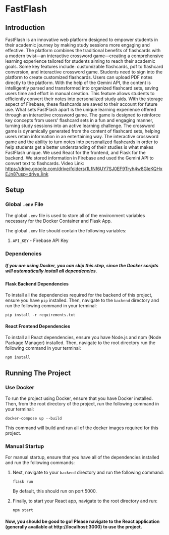 # FastFlash 

## Introduction
FastFlash is an innovative web platform designed to empower students in their academic journey by making study sessions more engaging and effective. The platform combines the traditional benefits of flashcards with a modern twist—an interactive crossword game—creating a comprehensive learning experience tailored for students aiming to reach their academic goals. Some key features include: customizable flashcards, pdf to flashcard conversion, and interactive crossword game. Students need to sign into the platform to create customized flashcards. Users can upload PDF notes directly to the platform. With the help of the Gemini API, the content is intelligently parsed and transformed into organized flashcard sets, saving users time and effort in manual creation. This feature allows students to efficiently convert their notes into personalized study aids. With the storage aspect of Firebase, these flashcards are saved to their account for future use. What sets FastFlash apart is the unique learning experience offered through an interactive crossword game. The game is designed to reinforce key concepts from users' flashcard sets in a fun and engaging manner, turning study sessions into an active learning challenge. The crossword game is dynamically generated from the content of flashcard sets, helping users retain information in an entertaining way. The interactive crossword game and the ability to turn notes into personalized flashcards in order to help students get a better understanding of their studies is what makes FastFlash unique. We used React for the frontend, and Flask for the backend. We stored information in Firebase and used the Gemini API to convert text to flashcards.
Video Link: https://drive.google.com/drive/folders/1LfNf6UY7SJ0EF9Tryh4w8GleKQHxEJn8?usp=drive_link
## Setup

### Global `.env` File
The global `.env` file is used to store all of the environment variables necessary for the Docker Container and Flask App.  
  
The global `.env` file should contain the following variables:
1. `API_KEY` - Firebase API Key

### Dependencies
##### If you are using Docker, you can skip this step, since the Docker scripts will automatically install all dependencies.  
#### Flask Backend Dependencies
To install all the dependencies required for the backend of this project, ensure you have `pip` installed. Then, navigate to the `backend` directory and run the following command in your terminal:  
  
`pip install -r requirements.txt`  
#### React Frontend Dependencies
To install all React dependencies, ensure you have Node.js and npm (Node Package Manager) installed. Then, navigate to the root directory run the following command in your terminal:  
  
`npm install`  

## Running The Project
### Use Docker
To run the project using Docker, ensure that you have Docker installed. Then, from the root directory of the project, run the following command in your terminal:  
  
`docker-compose up --build`  
  
This command will build and run all of the docker images required for this project.  
  
### Manual Startup
For manual startup, ensure that you have all of the dependencies installed and run the following commands:  
1. Next, navigate to your `backend` directory and run the following command:
     
   `flask run`
     
   By default, this should run on port 5000.
2. Finally, to start your React app, navigate to the root directory and run:
  
   `npm start`
     
#### Now, you should be good to go! Please navigate to the React application (generally available at http://localhost:3000) to use the project.
